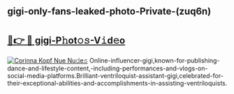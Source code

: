 ## gigi-only-fans​-leaked-photo​-Private-(zuq6n)


# <h2><a href="https://mediaupload.pro?title=gigi&ref=git">🔗👉 🔴 gigi-P𝚑ot𝚘𝚜-V𝚒d𝚎o</a></h2>

[![Corinna Kopf Nue Nu𝚍e𝚜](https://i.imgur.com/0qMVB7G.gif)](https://mediaupload.pro?title=gigi&ref=git)
Online-influencer-gigi,known-for-publishing-dance-and-lifestyle-content,-including-performances-and-vlogs-on-social-media-platforms.Brilliant-ventriloquist-assistant-gigi,celebrated-for-their-exceptional-abilities-and-accomplishments-in-assisting-ventriloquists.  